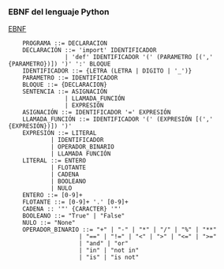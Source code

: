 ### EBNF del lenguaje Python

<u>EBNF</u>

        PROGRAMA ::= DECLARACION
        DECLARACIÓN ::= 'import' IDENTIFICADOR 
                    | 'def' IDENTIFICADOR '(' (PARAMETRO [(',' {PARAMETRO})]) ')' ':' BLOQUE
        IDENTIFICADOR ::= {LETRA (LETRA | DIGITO | '_')}
        PARAMETRO ::= IDENTIFICADOR
        BLOQUE ::= {DECLARACION}
        SENTENCIA ::= ASIGNACIÓN
                    | LLAMADA_FUNCIÓN
                    | EXPRESIÓN
        ASIGNACIÓN ::= IDENTIFICADOR '=' EXPRESIÓN
        LLAMADA_FUNCIÓN ::= IDENTIFICADOR '(' (EXPRESIÓN [(',' {EXPRESIÓN})]) ')'
        EXPRESIÓN ::= LITERAL
                | IDENTIFICADOR 
                | OPERADOR_BINARIO
                | LLAMADA FUNCIÓN
        LITERAL ::= ENTERO
                | FLOTANTE
                | CADENA
                | BOOLEANO
                | NULO
        ENTERO ::= [0-9]+
        FLOTANTE ::= [0-9]+ '.' [0-9]+
        CADENA :: '"' {CARACTER} '"'
        BOOLEANO ::= "True" | "False"
        NULO ::= "None"
        OPERADOR_BINARIO ::= "+" | "-" | "*" | "/" | "%" | "**"
                        | "==" | "!=" | "<" | ">" | "<=" | ">="
                        | "and" | "or"
                        | "in" | "not in"
                        | "is" | "is not"
